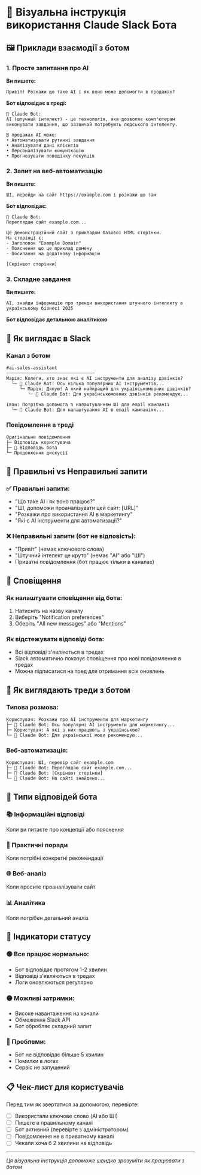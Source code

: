# 📸 Візуальна інструкція використання Claude Slack Бота

## 🖼 Приклади взаємодії з ботом

### 1. Просте запитання про AI

**Ви пишете:**
```
Привіт! Розкажи що таке AI і як воно може допомогти в продажах?
```

**Бот відповідає в треді:**
```
🤖 Claude Bot:
AI (штучний інтелект) - це технологія, яка дозволяє комп'ютерам 
виконувати завдання, що зазвичай потребують людського інтелекту.

В продажах AI може:
• Автоматизувати рутинні завдання
• Аналізувати дані клієнтів
• Персоналізувати комунікацію
• Прогнозувати поведінку покупців
```

### 2. Запит на веб-автоматизацію

**Ви пишете:**
```
ШІ, перейди на сайт https://example.com і розкажи що там
```

**Бот відповідає:**
```
🤖 Claude Bot:
Переглядаю сайт example.com...

Це демонстраційний сайт з прикладом базової HTML сторінки.
На сторінці є:
- Заголовок "Example Domain"
- Пояснення що це приклад домену
- Посилання на додаткову інформацію

[Скріншот сторінки]
```

### 3. Складне завдання

**Ви пишете:**
```
AI, знайди інформацію про тренди використання штучного інтелекту в українському бізнесі 2025
```

**Бот відповідає детальною аналітикою**

## 📱 Як виглядає в Slack

### Канал з ботом
```
#ai-sales-assistant
─────────────────────────────────
Марія: Колеги, хто знає які є AI інструменти для аналізу дзвінків?
  └─ 🤖 Claude Bot: Ось кілька популярних AI інструментів...
     └─ Марія: Дякую! А який найкращий для українськомовних дзвінків?
        └─ 🤖 Claude Bot: Для українськомовних дзвінків рекомендую...

Іван: Потрібна допомога з налаштуванням ШІ для email кампанії
  └─ 🤖 Claude Bot: Для налаштування AI в email кампаніях...
```

### Повідомлення в треді
```
Оригінальне повідомлення
├─ Відповідь користувача
├─ 🤖 Відповідь бота
└─ Продовження дискусії
```

## 🎯 Правильні vs Неправильні запити

### ✅ Правильні запити:
- "Що таке AI і як воно працює?"
- "ШІ, допоможи проаналізувати цей сайт: [URL]"
- "Розкажи про використання AI в маркетингу"
- "Які є AI інструменти для автоматизації?"

### ❌ Неправильні запити (бот не відповість):
- "Привіт" (немає ключового слова)
- "Штучний інтелект це круто" (немає "AI" або "ШІ")
- Приватні повідомлення (бот працює тільки в каналах)

## 🔔 Сповіщення

### Як налаштувати сповіщення від бота:
1. Натисніть на назву каналу
2. Виберіть "Notification preferences"
3. Оберіть "All new messages" або "Mentions"

### Як відстежувати відповіді бота:
- Всі відповіді з'являються в тредах
- Slack автоматично показує сповіщення про нові повідомлення в тредах
- Можна підписатися на тред для отримання всіх оновлень

## 🎯 Як виглядають треди з ботом

### Типова розмова:
```
Користувач: Розкажи про AI інструменти для маркетингу
├─ 🤖 Claude Bot: Ось популярні AI інструменти для маркетингу...
├─ Користувач: А які з них працюють з українською?
└─ 🤖 Claude Bot: Для української мови рекомендую...
```

### Веб-автоматизація:
```
Користувач: ШІ, перевір сайт example.com
├─ 🤖 Claude Bot: Переглядаю сайт example.com...
├─ 🤖 Claude Bot: [Скріншот сторінки]
└─ 🤖 Claude Bot: На сайті знайдено...
```

## 🎨 Типи відповідей бота

### 📚 Інформаційні відповіді
Коли ви питаєте про концепції або пояснення

### 🔧 Практичні поради
Коли потрібні конкретні рекомендації

### 🌐 Веб-аналіз
Коли просите проаналізувати сайт

### 📊 Аналітика
Коли потрібен детальний аналіз

## 🚦 Індикатори статусу

### 🟢 Все працює нормально:
- Бот відповідає протягом 1-2 хвилин
- Відповіді з'являються в тредах
- Логи оновлюються регулярно

### 🟡 Можливі затримки:
- Високе навантаження на канали
- Обмеження Slack API
- Бот обробляє складний запит

### 🔴 Проблеми:
- Бот не відповідає більше 5 хвилин
- Помилки в логах
- Сервіс не запущений

## 📋 Чек-лист для користувачів

Перед тим як звертатися за допомогою, перевірте:
- [ ] Використали ключове слово (AI або ШІ)
- [ ] Пишете в правильному каналі
- [ ] Бот активний (перевірте з адміністратором)
- [ ] Повідомлення не в приватному каналі
- [ ] Чекали хоча б 2 хвилини на відповідь

---

*Ця візуальна інструкція допоможе швидко зрозуміти як працювати з ботом*